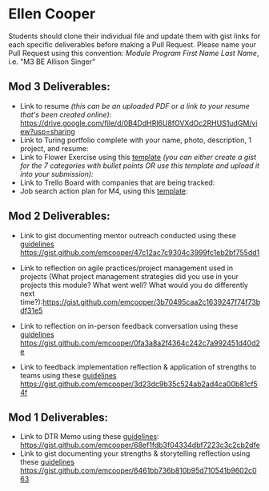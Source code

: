 # Ellen Cooper

Students should clone their individual file and update them with gist links for each specific deliverables before making a Pull Request. Please name your Pull Request using this convention: *Module Program First Name Last Name*, i.e. "M3 BE Allison Singer"

## Mod 3 Deliverables:

* Link to resume *(this can be an uploaded PDF or a link to your resume that's been created online)*: https://drive.google.com/file/d/0B4DdHRl6U8fOVXdOc2RHUS1udGM/view?usp=sharing
* Link to Turing portfolio complete with your name, photo, description, 1 project, and resume:
* Link to Flower Exercise using this [template](https://github.com/turingschool/career-development-curriculum/blob/master/files/Career%20Unit%20-%20The%20Flower%20Diagram.pdf) *(you can either create a gist for the 7 categories with bullet points OR use this template and upload it into your submission):*
* Link to Trello Board with companies that are being tracked: 
* Job search action plan for M4, using this [template](https://github.com/turingschool/career-development-curriculum/blob/master/module_three/mod_4_action_plan_template.md):

## Mod 2 Deliverables:
* Link to gist documenting mentor outreach conducted using these [guidelines](https://github.com/turingschool/career-development-curriculum/blob/master/module_two/cold_outreach_i_guidelines.md) https://gist.github.com/emcooper/47c12ac7c9304c3999fc1eb2bf755dd1

* Link to reflection on agile practices/project management used in projects (What project management strategies did you use in your projects this module? What went well? What would you do differently next time?):https://gist.github.com/emcooper/3b70495caa2c1639247f74f73bdf31e5

* Link to reflection on in-person feedback conversation using these [guidelines](https://github.com/turingschool/career-development-curriculum/blob/master/module_two/feedback_conversation_reflection_guidelines.md) https://gist.github.com/emcooper/0fa3a8a2f4364c242c7a992451d40d2e

* Link to feedback implementation reflection & application of strengths to teams using these [guidelines](https://github.com/turingschool/career-development-curriculum/blob/master/module_two/feedback_implementation_strengths_reflection.md)
https://gist.github.com/emcooper/3d23dc9b35c524ab2ad4ca00b81cf54f

## Mod 1 Deliverables:
* Link to DTR Memo using these [guidelines](https://github.com/turingschool/career-development-curriculum/blob/master/module_one/dtr_guidelines_memo.md):
https://gist.github.com/emcooper/68ef1fdb3f04334dbf7223c3c2cb2dfe
* Link to gist documenting your strengths & storytelling reflection using these [guidelines](https://github.com/turingschool/career-development-curriculum/blob/master/module_one/strengths_storytelling_reflection.md)
https://gist.github.com/emcooper/6461bb736b810b95d710541b9602c063

